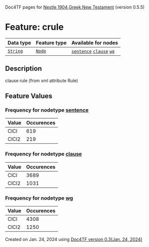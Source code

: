 Doc4TF pages for [Nestle 1904 Greek New Testament](https://github.com/saulocantanhede/tfgreek2/tree/master/tf) (version 0.5.5)
# Feature: crule
Data type|Feature type|Available for nodes
---|---|---
[`String`](featurebydatatype.md#string)|[`Node`](featurebytype.md#node)| [`sentence`](featurebynodetype.md#sentence)  [`clause`](featurebynodetype.md#clause)  [`wg`](featurebynodetype.md#wg) 
## Description
clause rule (from xml attribute Rule)
## Feature Values
### Frequency for nodetype [sentence](featurebynodetype.md#sentence)
Value|Occurences
---|---
ClCl|619
ClCl2|219
### Frequency for nodetype [clause](featurebynodetype.md#clause)
Value|Occurences
---|---
ClCl|3689
ClCl2|1031
### Frequency for nodetype [wg](featurebynodetype.md#wg)
Value|Occurences
---|---
ClCl|4308
ClCl2|1250
 

Created on Jan. 24, 2024 using [Doc4TF  version 0.3(Jan. 24, 2024)](https://github.com/tonyjurg/Doc4TF) 